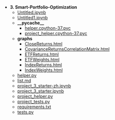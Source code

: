 - __3. Smart\-Portfolio\-Optimization__
   - [Untitled.ipynb](Untitled.ipynb)
   - [Untitled1.ipynb](Untitled1.ipynb)
   - __\_\_pycache\_\___
     - [helper.cpython\-37.pyc](__pycache__/helper.cpython-37.pyc)
     - [project\_helper.cpython\-37.pyc](__pycache__/project_helper.cpython-37.pyc)
   - __graphs__
     - [CloseReturns.html](graphs/CloseReturns.html)
     - [CovarianceReturnsCorrelationMatrix.html](graphs/CovarianceReturnsCorrelationMatrix.html)
     - [ETFReturns.html](graphs/ETFReturns.html)
     - [ETFWeights.html](graphs/ETFWeights.html)
     - [IndexReturns.html](graphs/IndexReturns.html)
     - [IndexWeights.html](graphs/IndexWeights.html)
   - [helper.py](helper.py)
   - [list.md](list.md)
   - [project\_3\_starter\-zh.ipynb](project_3_starter-zh.ipynb)
   - [project\_3\_starter.ipynb](project_3_starter.ipynb)
   - [project\_helper.py](project_helper.py)
   - [project\_tests.py](project_tests.py)
   - [requirements.txt](requirements.txt)
   - [tests.py](tests.py)

